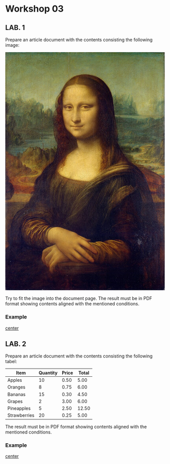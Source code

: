 # Workshop 03

## LAB. 1

Prepare an article document with the contents consisting the following image:

![center](monalisa.jpg)

Try to fit the image into the document page.
The result must be in PDF format showing contents aligned with the mentioned conditions.

### Example

[center](1.png)

## LAB. 2

Prepare an article document with the contents consisting the following tabel:

| Item       | Quantity | Price  | Total    |
|------------|----------|--------|----------|
| Apples     | 10       | 0.50   | 5.00     |
| Oranges    | 8        | 0.75   | 6.00     |
| Bananas    | 15       | 0.30   | 4.50     |
| Grapes     | 2        | 3.00   | 6.00     |
| Pineapples | 5        | 2.50   | 12.50    |
| Strawberries | 20     | 0.25   | 5.00     |

The result must be in PDF format showing contents aligned with the mentioned conditions.

### Example

 [center](2.png)